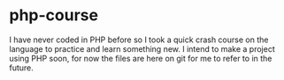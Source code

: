 # php-course

I have never coded in PHP before so I took a quick crash course on the language to practice and learn something new. I intend to make a project 
using PHP soon, for now the files are here on git for me to refer to in the future. 
